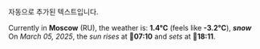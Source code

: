 
자동으로 추가된 텍스트입니다.

<!--START_SECTION:weather:moscow-->
Currently in **Moscow** (RU), the weather is: **1.4°C** (feels like **-3.2°C**), ***snow***<br/>
On *March 05, 2025*, the *sun rises* at 🌅**07:10** and *sets* at 🌇**18:11**.
<!--END_SECTION:weather-->
